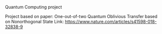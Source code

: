 Quantum Computing project

Project based on paper: One-out-of-two Quantum Oblivious Transfer based on Nonorthogonal State
Link: https://www.nature.com/articles/s41598-018-32838-9